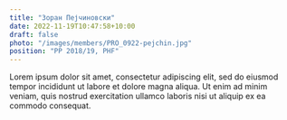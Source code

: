 ```yaml
---
title: "Зоран Пејчиновски"
date: 2022-11-19T10:47:58+10:00
draft: false
photo: "/images/members/PRO_0922-pejchin.jpg"
position: "PP 2018/19, PHF"
---
```


Lorem ipsum dolor sit amet, consectetur adipiscing elit, sed do eiusmod tempor incididunt ut labore et dolore magna aliqua. Ut enim ad minim veniam, quis nostrud exercitation ullamco laboris nisi ut aliquip ex ea commodo consequat.